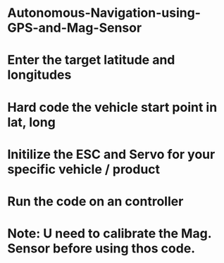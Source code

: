 # Autonomous-Navigation-using-GPS-and-Mag-Sensor
# Enter the target latitude and longitudes
# Hard code the vehicle start point in lat, long
# Initilize the ESC and Servo for your specific vehicle / product
# Run the code on an controller
# Note: U need to calibrate the Mag. Sensor before using thos code.
